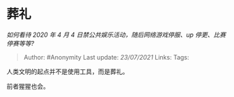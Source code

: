 # 葬礼
*如何看待 2020 年 4 月 4 日禁公共娱乐活动，随后网络游戏停服、up 停更、比赛停赛等等?*

> Author: #Anonymity
Last update: *23/07/2021* 
Links:
Tags:  

 
人类文明的起点并不是使用工具，而是葬礼。

前者猩猩也会。



